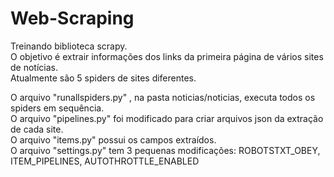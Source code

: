 # Web-Scraping

Treinando biblioteca scrapy.  
O objetivo é extrair informações dos links da primeira página de vários sites de notícias.  
Atualmente são 5 spiders de sites diferentes.  
  
O arquivo "runallspiders.py" , na pasta noticias/noticias, executa todos os spiders em sequência.  
O arquivo "pipelines.py" foi modificado para criar arquivos json da extração de cada site.  
O arquivo "items.py" possui os campos extraídos.  
O arquivo "settings.py" tem 3 pequenas modificações: ROBOTSTXT_OBEY, ITEM_PIPELINES, AUTOTHROTTLE_ENABLED

